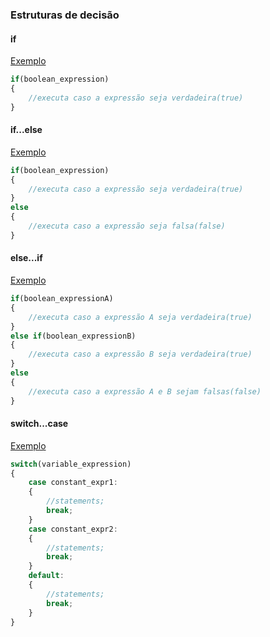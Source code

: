 
### Estruturas de decisão

#### if
[Exemplo](if.ts)
```typescript
if(boolean_expression)
{
    //executa caso a expressão seja verdadeira(true)
}
```

#### if...else
[Exemplo](ifElse.ts)
```typescript
if(boolean_expression)
{
    //executa caso a expressão seja verdadeira(true)
}
else
{
    //executa caso a expressão seja falsa(false)
}
```
#### else...if
[Exemplo](elseIf.ts)
```typescript
if(boolean_expressionA)
{
    //executa caso a expressão A seja verdadeira(true)
}
else if(boolean_expressionB)
{
    //executa caso a expressão B seja verdadeira(true)
}
else
{
    //executa caso a expressão A e B sejam falsas(false)
}
```

#### switch...case
[Exemplo](switchCase.ts)
```typescript
switch(variable_expression)
{
    case constant_expr1:
    {
        //statements;
        break;
    }
    case constant_expr2:
    {
        //statements;
        break;
    }
    default:
    {
        //statements;
        break;
    }
}
```